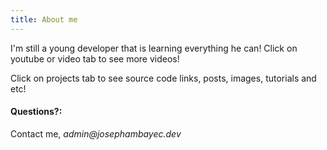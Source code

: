```yaml
---
title: About me
---
```

I'm still a young developer that is learning everything he can! Click on youtube or video tab to see more videos! 

Click on projects tab to see source code links, posts, images, tutorials and etc!


#### Questions?:
Contact me, _admin@josephambayec.dev_
